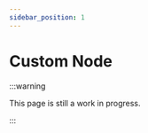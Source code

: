 ```yaml
---
sidebar_position: 1
---
```


# Custom Node

:::warning

This page is still a work in progress.

:::
